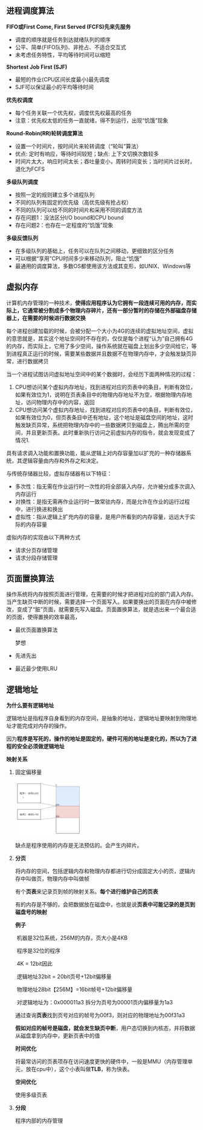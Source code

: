 ## 进程调度算法

**FIFO或First Come, First Served (FCFS)先来先服务**

- 调度的顺序就是任务到达就绪队列的顺序
- 公平、简单(FIFO队列)、非抢占、不适合交互式
- 未考虑任务特性，平均等待时间可以缩短

**Shortest Job First (SJF)**

- 最短的作业(CPU区间长度最小)最先调度
- SJF可以保证最小的平均等待时间

**优先权调度**

- 每个任务关联一个优先权，调度优先权最高的任务
- 注意：优先权太低的任务一直就绪，得不到运行，出现“饥饿”现象

**Round-Robin(RR)轮转调度算法**

- 设置一个时间片，按时间片来轮转调度（“轮叫”算法）
- 优点: 定时有响应，等待时间较短；缺点: 上下文切换次数较多
- 时间片太大，响应时间太长；吞吐量变小，周转时间变长；当时间片过长时，退化为FCFS

**多级队列调度**

- 按照一定的规则建立多个进程队列
- 不同的队列有固定的优先级（高优先级有抢占权）
- 不同的队列可以给不同的时间片和采用不同的调度方法
- 存在问题1：没法区分I/O bound和CPU bound
- 存在问题2：也存在一定程度的“饥饿”现象

**多级反馈队列**

- 在多级队列的基础上，任务可以在队列之间移动，更细致的区分任务
- 可以根据“享用”CPU时间多少来移动队列，阻止“饥饿”
- 最通用的调度算法，多数OS都使用该方法或其变形，如UNIX、Windows等

## 虚拟内存

计算机内存管理的一种技术，**使得应用程序认为它拥有一段连续可用的内存，而实际上，它通常被分割成多个物理内存碎片，还有一部分暂时的存储在外部磁盘存储器上，在需要的时候进行数据交换**

每个进程创建加载的时候，会被分配一个大小为4G的连续的虚拟地址空间，虚拟的意思就是，其实这个地址空间时不存在的，仅仅是每个进程“认为”自己拥有4G的内存，而实际上，它用了多少空间，操作系统就在磁盘上划出多少空间给它，等到进程真正运行的时候，需要某些数据并且数据不在物理内存中，才会触发缺页异常，进行数据拷贝

当一个进程试图访问虚拟地址空间中的某个数据时，会经历下面两种情况的过程：

1. CPU想访问某个虚拟内存地址，找到进程对应的页表中的条目，判断有效位， 如果有效位为1，说明在页表条目中的物理内存地址不为空，根据物理内存地址，访问物理内存中的内容，返回
2. CPU想访问某个虚拟内存地址，找到进程对应的页表中的条目，判断有效位，如果有效位为0，但页表条目中还有地址，这个地址是磁盘空间的地址，这时触发缺页异常，系统把物理内存中的一些数据拷贝到磁盘上，腾出所需的空间，并且更新页表。此时重新执行访问之前虚拟内存的指令，就会发现变成了情况1.

具有请求调入功能和置换功能，能从逻辑上对内存容量加以扩充的一种存储器系统，其逻辑容量由内存和外存之和决定。

与传统存储器比较，虚拟存储器有以下特征：

- 多次性：指无需在作业运行时一次性的将全部装入内存，允许被分成多次调入内存运行
- 对换性：是指无需再作业运行时一致常驻内存，而是允许在作业的运行过程中，进行换进和换出
- 虚拟性：指从逻辑上扩充内存的容量，是用户所看到的内存容量，远远大于实际的内存容量

虚拟内存的实现由以下两种方式

- 请求分页存储管理
- 请求分段存储管理

## 页面置换算法

操作系统将内存按照页面进行管理，在需要的时候才把进程对应的部门调入内存。当产生缺页中断的时候，需要选择一个页面写入。如果要换出的页面在内存中被修改，变成了“脏”页面，就需要先写入磁盘。页面置换算法，就是选出来一个最合适的页面，使得置换的效率最高，

- 最优页面置换算法

  梦想

- 先进先出

- 最近最少使用LRU

## 逻辑地址

**为什么要有逻辑地址**

逻辑地址是指程序自身看到的内存空间，是抽象的地址，逻辑地址要映射到物理地址才能完成对内存的操作。

因为**程序是写死的，操作的地址是固定的，硬件可用的地址是变化的，所以为了进程的安全必须做逻辑地址**

**映射关系**

1. 固定偏移量

   <img src="%E6%93%8D%E4%BD%9C%E7%B3%BB%E7%BB%9F.assets/image-20200810200307566.png" alt="image-20200810200307566" style="zoom:25%;" />

   缺点是程序使用的内存是无法预估的。会产生内碎片。

2. **分页**

   将内存的空间，包括逻辑内存和物理内存都进行切分成固定大小的页，逻辑内存中叫做页，物理内存中叫做帧

   有个**页表**来记录页到帧的映射关系。**每个进行维护自己的页表**

   有的内存是不够的，会把数据放在磁盘中，也就是说**页表中可能记录的是页到磁盘号的映射**

   **例子**

   ​	机器是32位系统，256M的内存，页大小是4KB

   ​	程序是32位的程序

   ​	4K = 12bit因此

   ​	逻辑地址32bit = 20bit页号+12bit偏移量

   ​	物理地址28bit【256M】=16bit帧号+12bit偏移量

   ​	对逻辑地址为：0x000011a3 拆分为页号为00001页内偏移量为1a3

   ​	通过查询**页表**找到页号对应的帧号为00f3，则对应的物理地址为00f31a3

   ​	**假如对应的帧号是磁盘，就会发生缺页中断**，用户态切换到内核态，并将数据从磁盘拿到内存中，更新页表中的值

   **时间优化**

   将最常访问的页表项存在访问速度更快的硬件中，一般是MMU（内存管理单元，放在cpu中），这个小表叫做**TLB**，称为快表。

   **空间优化**

   使用多级页表

3. **分段**

   程序内部的内存管理